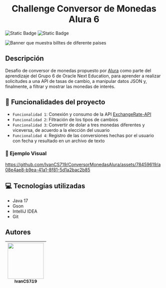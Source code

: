 <h1 align="center">Challenge Conversor de Monedas Alura 6</h1>

![Static Badge](https://img.shields.io/badge/estatus-finalizado-blue) ![Static Badge](https://img.shields.io/badge/%C3%BAltima_versi%C3%B3n-Junio-%23028816)


![Banner que muestra billtes de diferente países](https://github.com/IvanCS719/ConversorMonedasAlura/assets/78459619/cae9c9d2-e94b-4c7f-a6b5-f4122c14ed86)

## Descripción
Desafio de conversor de monedas propuesto por [Alura](https://www.aluracursos.com/) como parte del aprendizaje del Grupo 6 de Oracle Next Education, para aprender a realizar solicitudes a una API de tasas de cambio, a manipular datos JSON y, finalmente, a filtrar y mostrar las monedas de interés.

## :hammer: Funcionalidades del proyecto

- `Funcionalidad 1`: Conexión y consumo de la API [ExchangeRate-API](https://app.exchangerate-api.com/)
- `Funcionalidad 2`: Filtración de los tipos de cambios
- `Funcionalidad 3`: Convertir de dolar a tres monedas diferentes y viceversa, de acuerdo a la elección del usuario
- `Funcionalidad 4`: Registro de las conversiones hechas por el usuario con fecha y resultado en un archivo de texto

### :movie_camera: Ejemplo Visual

https://github.com/IvanCS719/ConversorMonedasAlura/assets/78459619/a08e4ae8-b9ea-41a1-8f81-5d1a2bac2b85

## :computer: Tecnologías utilizadas

* Java 17
* Gson
* IntelliJ IDEA
* Git

## Autores

| [<img src="https://avatars.githubusercontent.com/u/78459619?v=4" width=115><br><sub>IvanCS719</sub>](https://github.com/IvanCS719)
| :---: | 
